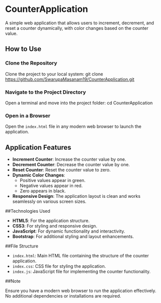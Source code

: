 # CounterApplication
A simple web application that allows users to increment, decrement, and reset a counter dynamically, with color changes based on the counter value.

## How to Use

### Clone the Repository
Clone the project to your local system:
git clone https://github.com/SwarupaMasanam19/CounterApplication.git

### Navigate to the Project Directory
Open a terminal and move into the project folder: cd CounterApplication


### Open in a Browser
Open the `index.html` file in any modern web browser to launch the application.

## Application Features

- **Increment Counter**: Increase the counter value by one.
- **Decrement Counter**: Decrease the counter value by one.
- **Reset Counter**: Reset the counter value to zero.
- **Dynamic Color Changes**:
  - Positive values appear in green.
  - Negative values appear in red.
  - Zero appears in black.
- **Responsive Design**: The application layout is clean and works seamlessly on various screen sizes.

##Technologies Used

- **HTML5**: For the application structure.
- **CSS3**: For styling and responsive design.
- **JavaScript**: For dynamic functionality and interactivity.
- **Bootstrap**: For additional styling and layout enhancements.

##File Structure

- `index.html`: Main HTML file containing the structure of the counter application.
- `index.css`: CSS file for styling the application.
- `index.js`: JavaScript file for implementing the counter functionality.

##Note

Ensure you have a modern web browser to run the application effectively. No additional dependencies or installations are required.


